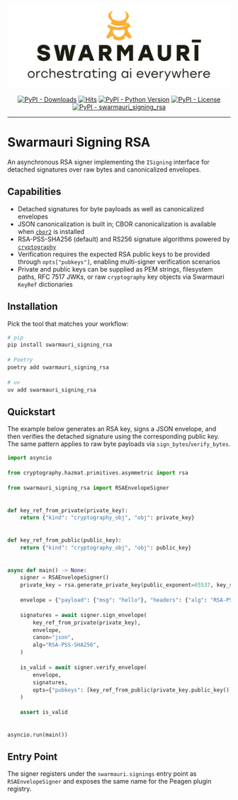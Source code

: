 ![Swarmauri Logo](https://github.com/swarmauri/swarmauri-sdk/blob/3d4d1cfa949399d7019ae9d8f296afba773dfb7f/assets/swarmauri.brand.theme.svg)


<p align="center">
    <a href="https://pypi.org/project/swarmauri_signing_rsa/">
        <img src="https://img.shields.io/pypi/dm/swarmauri_signing_rsa" alt="PyPI - Downloads"/></a>
    <a href="https://hits.sh/github.com/swarmauri/swarmauri-sdk/tree/master/pkgs/standards/swarmauri_signing_rsa/">
        <img alt="Hits" src="https://hits.sh/github.com/swarmauri/swarmauri-sdk/tree/master/pkgs/standards/swarmauri_signing_rsa.svg"/></a>
    <a href="https://pypi.org/project/swarmauri_signing_rsa/">
        <img src="https://img.shields.io/pypi/pyversions/swarmauri_signing_rsa" alt="PyPI - Python Version"/></a>
    <a href="https://pypi.org/project/swarmauri_signing_rsa/">
        <img src="https://img.shields.io/pypi/l/swarmauri_signing_rsa" alt="PyPI - License"/></a>
    <a href="https://pypi.org/project/swarmauri_signing_rsa/">
        <img src="https://img.shields.io/pypi/v/swarmauri_signing_rsa?label=swarmauri_signing_rsa&color=green" alt="PyPI - swarmauri_signing_rsa"/></a>
</p>

---

# Swarmauri Signing RSA

An asynchronous RSA signer implementing the `ISigning` interface for detached
signatures over raw bytes and canonicalized envelopes.

## Capabilities

- Detached signatures for byte payloads as well as canonicalized envelopes
- JSON canonicalization is built in; CBOR canonicalization is available when
  [`cbor2`](https://pypi.org/project/cbor2/) is installed
- RSA-PSS-SHA256 (default) and RS256 signature algorithms powered by
  [`cryptography`](https://pypi.org/project/cryptography/)
- Verification requires the expected RSA public keys to be provided through
  `opts["pubkeys"]`, enabling multi-signer verification scenarios
- Private and public keys can be supplied as PEM strings, filesystem paths,
  RFC 7517 JWKs, or raw `cryptography` key objects via Swarmauri `KeyRef`
  dictionaries

## Installation

Pick the tool that matches your workflow:

```bash
# pip
pip install swarmauri_signing_rsa

# Poetry
poetry add swarmauri_signing_rsa

# uv
uv add swarmauri_signing_rsa
```

## Quickstart

The example below generates an RSA key, signs a JSON envelope, and then verifies
the detached signature using the corresponding public key. The same pattern
applies to raw byte payloads via `sign_bytes`/`verify_bytes`.

```python
import asyncio

from cryptography.hazmat.primitives.asymmetric import rsa

from swarmauri_signing_rsa import RSAEnvelopeSigner


def key_ref_from_private(private_key):
    return {"kind": "cryptography_obj", "obj": private_key}


def key_ref_from_public(public_key):
    return {"kind": "cryptography_obj", "obj": public_key}


async def main() -> None:
    signer = RSAEnvelopeSigner()
    private_key = rsa.generate_private_key(public_exponent=65537, key_size=2048)

    envelope = {"payload": {"msg": "hello"}, "headers": {"alg": "RSA-PSS-SHA256"}}

    signatures = await signer.sign_envelope(
        key_ref_from_private(private_key),
        envelope,
        canon="json",
        alg="RSA-PSS-SHA256",
    )

    is_valid = await signer.verify_envelope(
        envelope,
        signatures,
        opts={"pubkeys": [key_ref_from_public(private_key.public_key())]},
    )

    assert is_valid


asyncio.run(main())
```

## Entry Point

The signer registers under the `swarmauri.signings` entry point as
`RSAEnvelopeSigner` and exposes the same name for the Peagen plugin registry.
